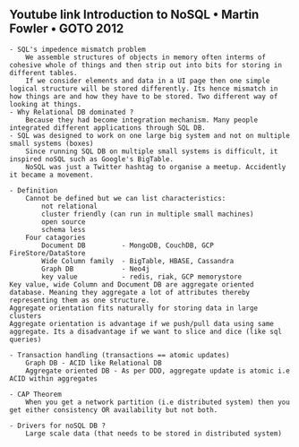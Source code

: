 ## Youtube link Introduction to NoSQL • Martin Fowler • GOTO 2012

    - SQL's impedence mismatch problem
        We assemble structures of objects in memory often interms of cohesive whole of things and then strip out into bits for storing in different tables.
        If we consider elements and data in a UI page then one simple logical structure will be stored differently. Its hence mismatch in how things are and how they have to be stored. Two different way of looking at things.
    - Why Relational DB dominated ?
        Because they had become integration mechanism. Many people integrated different applications through SQL DB. 
    - SQL was designed to work on one large big system and not on multiple small systems (boxes)
        Since running SQL DB on multiple small systems is difficult, it inspired noSQL such as Google's BigTable.
        NoSQL was just a Twitter hashtag to organise a meetup. Accidently it became a movement.

    - Definition
        Cannot be defined but we can list characteristics:
            not relational
            cluster friendly (can run in multiple small machines)
            open source
            schema less
        Four catagories
            Document DB         - MongoDB, CouchDB, GCP FireStore/DataStore
            Wide Column family  - BigTable, HBASE, Cassandra
            Graph DB            - Neo4j
            key value           - redis, riak, GCP memorystore
    Key value, wide Column and Document DB are aggregate oriented database. Meaning they aggregate a lot of attributes thereby representing them as one structure. 
    Aggregate orientation fits naturally for storing data in large clusters
    Aggregate orientation is advantage if we push/pull data using same aggregate. Its a disadvantage if we want to slice and dice (like sql queries)

    - Transaction handling (transactions == atomic updates)
        Graph DB - ACID like Relational DB
        Aggregate oriented DB - As per DDD, aggregate update is atomic i.e ACID within aggregates

    - CAP Theorem
        When you get a network partition (i.e distributed system) then you get either consistency OR availability but not both.

    - Drivers for noSQL DB ?
        Large scale data (that needs to be stored in distributed system)
         